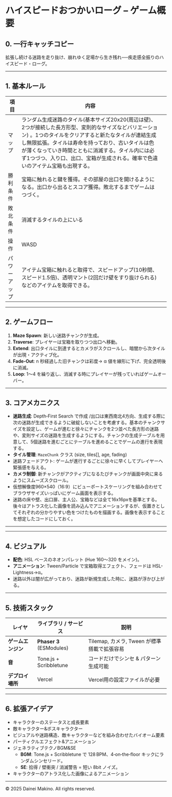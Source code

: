 # ハイスピードおつかいローグ – ゲーム概要

## 0. 一行キャッチコピー

拡張し続ける迷路を走り抜け、崩れゆく足場から生き残れ──疾走感全振りのハイスピード・ローグ。

---

## 1. 基本ルール

| 項目     | 内容                                                                                                                                                              |   |
| ------ | --------------------------------------------------------------------------------------------------------------------------------------------------------------- | - |
| マップ    | ランダム生成迷路のタイル(基本サイズ20x20(周辺は壁)、2つが接続した長方形型、変則的なサイズなどバリエーション) 。1つのタイルをクリアすると新たなタイルが連結生成し無限拡張。タイルは寿命を持っており、古いタイルは色が薄くなっていき時間とともに消滅する。タイル内には必ず1つづつ、入り口、出口、宝箱が生成される。確率で色違いのアイテム宝箱も出現する。 |   |
| 勝利条件   | 宝箱に触れると鍵を獲得。その部屋の出口を開けるようになる。出口から出るとスコア獲得。敗北するまでゲームはつづく。                                                                                                        |   |
| 敗北条件   | 消滅するタイルの上にいる                                                                                                                                                    |   |
| 操作     | WASD                                                                                                                                                            |   |
| パワーアップ | アイテム宝箱に触れると取得で、スピードアップ(10秒間、スピード1.5倍)、透明マント(2回だけ壁をすり抜けられる)などのアイテムを取得できる。                                                                                        |   |

---

## 2. ゲームフロー

1. **Maze Spawn**: 新しい迷路チャンクが生成。
2. **Traverse**: プレイヤーは宝箱を取りつつ出口へ移動。
3. **Extend**: 出口タイルに到達するとカメラがスクロールし、暗闇から次タイルが出現・アクティブ化。
4. **Fade‑Out**: n 秒経過した旧チャンクは彩度→ α 値を線形に下げ、完全透明後に消滅。
5. **Loop**: 1〜4 を繰り返し、消滅する時にプレイヤーが残っていればゲームオーバー。

---

## 3. コアメカニクス

- **迷路生成**: Depth‑First Search で作成 /出口は東西南北4方向、生成する際に次の迷路が生成できるように破綻しないことを考慮する。基本のチャンクサイズを設定し、ゲームが進むと徐々にチャンクを2つ並べた長方形の迷路や、変則サイズの迷路を生成するようにする。チャンクの生成テーブルを用意して、5個迷路を進むごとにテーブルを進めることでゲームの進行を表現する。
- **タイル管理**: `MazeChunk` クラス (size, tiles[], age, fading)
- 迷路フェードアウト: ゲームが進行するごとに徐々に早くしてプレイヤーへ緊張感を与える。
- **カメラ制御**: 新チャンクがアクティブになるたびチャンクが画面中央に来るようにスムーズスクロール。
- 仮想解像度960×540（16:9）にビューポートスケーリングを組み合わせてブラウザサイズいっぱいにゲーム画面を表示する。
- 迷路の床や壁、出口扉、主人公、宝箱などは全て16x16pxを基準とする。後々はアトラス化した画像を読み込んでアニメーションするが、仮置きとしてそれぞれの分かりやすい色をつけたものを描画する。画像を表示することを想定したコードにしておく。

---

---

## 4. ビジュアル&#x20;

- **配色**: HSL ベースのネオンパレット (Hue 160〜320 をメイン)。
- **アニメーション**: Tween/Particle で宝箱取得エフェクト、フェードは HSL-Lightness→α。
- 迷路以外は闇が広がっており、迷路が新規生成した時に、迷路が浮かび上がる。

---

## 5. 技術スタック

| レイヤ         | ライブラリ / サービス             | 説明                             |
| ----------- | ------------------------ | ------------------------------ |
| **ゲームエンジン** | **Phaser 3** (ESModules) | Tilemap, カメラ, Tween が標準搭載で拡張容易 |
| **音**       | Tone.js + Scribbletune   | コードだけでシンセ & パターン生成可能           |
| **デプロイ場所**  | Vercel                   | Vercel用の設定ファイルが必要              |

---



## 6. 拡張アイデア

- キャラクターのステータスと成長要素
- 敵キャラクター&ボスキャラクター
- ビジュアルや迷路構造、敵キャラクターなどを組み合わせたバイオーム要素
- パーティクルエフェクト&アニメーション
- ジェネラティブテクノBGM&SE
  - **BGM**: Tone.js + Scribbletune で 128 BPM、4‑on‑the‑floor キックにランダムシンセリード。
  - **SE**: 拾得 / 壁衝突 / 消滅警告 = 短い 8bit ノイズ。
- キャラクターのアトラス化した画像によるアニメーション

---

© 2025 Dainei Makino. All rights reserved.

